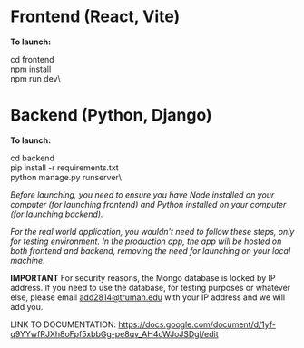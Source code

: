 # Frontend (React, Vite)
**To launch:**

cd frontend\
npm install\
npm run dev\


# Backend (Python, Django)
**To launch:**

cd backend\
pip install -r requirements.txt\
python manage.py runserver\

*Before launching, you need to ensure you have Node installed on your computer (for launching frontend) and Python installed on your computer (for launching backend).*

*For the real world application, you wouldn't need to follow these steps, only for testing environment. In the production app, the app will be hosted on both frontend and backend, removing the need for launching on your local machine.*

**IMPORTANT**
For security reasons, the Mongo database is locked by IP address. If you need to use the database, for testing purposes or whatever else, please email add2814@truman.edu with your IP address and we will add you.

LINK TO DOCUMENTATION: https://docs.google.com/document/d/1yf-q9YYwfRJXh8oFpf5xbbGg-pe8qv_AH4cWJoJSDgI/edit
